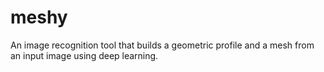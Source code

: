 # meshy
An image recognition tool that builds a geometric profile and a mesh from an input image using deep learning. 
